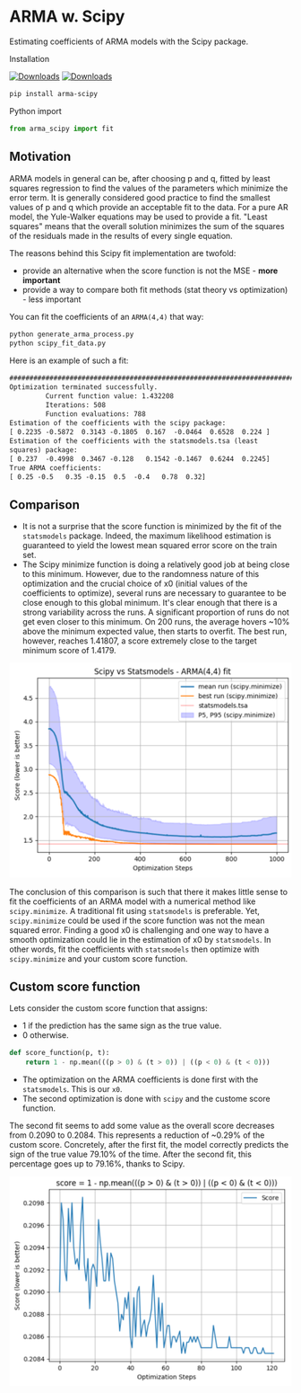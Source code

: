 # ARMA w. Scipy
Estimating coefficients of ARMA models with the Scipy package.

Installation

[![Downloads](https://pepy.tech/badge/arma-scipy)](https://pepy.tech/project/arma-scipy)
[![Downloads](https://pepy.tech/badge/arma-scipy/month)](https://pepy.tech/project/arma-scipy)
```bash
pip install arma-scipy
```

Python import
```python
from arma_scipy import fit
```

## Motivation

ARMA models in general can be, after choosing p and q, fitted by least
squares regression to find the values of the parameters which minimize
the error term. It is generally considered good practice to find the
smallest values of p and q which provide an acceptable fit to the data.
For a pure AR model, the Yule-Walker equations may be used to provide a
fit. "Least squares" means that the overall solution minimizes the sum of the
squares of the residuals made in the results of every single equation.

The reasons behind this Scipy fit implementation are twofold:
- provide an alternative when the score function is not the MSE - **more important**
- provide a way to compare both fit methods (stat theory vs optimization) - less important

You can fit the coefficients of an `ARMA(4,4)` that way:
```bash
python generate_arma_process.py
python scipy_fit_data.py
```

Here is an example of such a fit:
```
################################################################################
Optimization terminated successfully.
         Current function value: 1.432208
         Iterations: 508
         Function evaluations: 788
Estimation of the coefficients with the scipy package:
[ 0.2235 -0.5872  0.3143 -0.1805  0.167  -0.0464  0.6528  0.224 ]
Estimation of the coefficients with the statsmodels.tsa (least squares) package:
[ 0.237  -0.4998  0.3467 -0.128   0.1542 -0.1467  0.6244  0.2245]
True ARMA coefficients:
[ 0.25 -0.5   0.35 -0.15  0.5  -0.4   0.78  0.32]
```

## Comparison

- It is not a surprise that the score function is minimized by the fit of the `statsmodels` package. Indeed, the maximum likelihood estimation is guaranteed to yield the lowest mean squared error score on the train set.
- The Scipy minimize function is doing a relatively good job at being close to this minimum. However, due to the randomness nature of this optimization and the crucial choice of x0 (initial values of the coefficients to optimize), several runs are necessary to guarantee to be close enough to this global minimum. It's clear enough that there is a strong variability across the runs. A significant proportion of runs do not get even closer to this minimum. On 200 runs, the average hovers ~10% above the minimum expected value, then starts to overfit. The best run, however, reaches 1.41807, a score extremely close to the target minimum score of 1.4179.

<p align="center">
  <img src="misc/arma_44_fit.png" width="600">
</p>

The conclusion of this comparison is such that there it makes little sense to fit the coefficients of an ARMA model with a numerical method like `scipy.minimize`. A traditional fit using `statsmodels` is preferable. Yet, `scipy.minimize` could be used if the score function was not the mean squared error. Finding a good x0 is challenging and one way to have a smooth optimization could lie in the estimation of x0 by `statsmodels`. In other words, fit the coefficients with `statsmodels` then optimize with `scipy.minimize` and your custom score function.

## Custom score function

Lets consider the custom score function that assigns:
- 1 if the prediction has the same sign as the true value.
- 0 otherwise.

```python
def score_function(p, t):
    return 1 - np.mean(((p > 0) & (t > 0)) | ((p < 0) & (t < 0)))
```

- The optimization on the ARMA coefficients is done first with the `statsmodels`. This is our `x0`.
- The second optimization is done with `scipy` and the custome score function.

The second fit seems to add some value as the overall score decreases from 0.2090 to 0.2084. This represents a reduction of ~0.29% of the custom score. Concretely, after the first fit, the model correctly predicts the sign of the true value 79.10% of the time. After the second fit, this percentage goes up to 79.16%, thanks to Scipy.

<p align="center">
  <img src="misc/custom_score_function.png" width="600">
</p>



